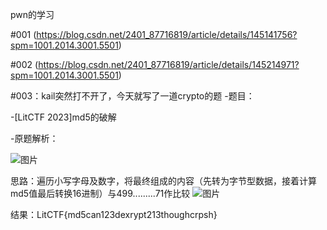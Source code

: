 pwn的学习

#001
(https://blog.csdn.net/2401_87716819/article/details/145141756?spm=1001.2014.3001.5501)

#002
(https://blog.csdn.net/2401_87716819/article/details/145214971?spm=1001.2014.3001.5501)

#003：kail突然打不开了，今天就写了一道crypto的题
-题目：

-[LitCTF 2023]md5的破解

-原题解析：

![图片](https://github.com/user-attachments/assets/91f2df72-c027-49f8-acce-af8b9e758b03)

 
思路：遍历小写字母及数字，将最终组成的内容（先转为字节型数据，接着计算md5值最后转换16进制）与499.........71作比较
![图片](https://github.com/user-attachments/assets/d16c12fd-1f55-4176-b4a8-b7342394a21a)


结果：LitCTF{md5can123dexrypt213thoughcrpsh}

